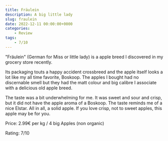 ```yaml
---
title: Fräulein
description: A big little lady
slug: fraulein
date: 2022-12-11 00:00:00+0000
categories:
    - Review
tags:
    - 7/10
---
```


"Fräulein" (German for Miss or little lady) is a apple breed I discovered in my grocery store recently.

Its packaging touts a happy accident crossbreed and the apple itself looks a lot like my all time favorite, Boskoop. The apples I bought had no discernable smell but they had the matt colour and big calibre I associate with a delicious old apple breed.

The taste was a bit underwhelming for me. It was sweet and sour and crisp, but it did not have the apple aroma of a Boskoop. The taste reminds me of a nice Elstar. All in all, a solid apple. If you love crisp, not to sweet apples, this apple may be for you.


Price: 2.99€ per kg / 4 big Apples (non organic)

Rating: 7/10
